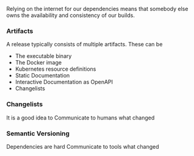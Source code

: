 
Relying on the internet for our dependencies means that somebody else owns the availability and consistency of our builds.


### Artifacts

A release typically consists of multiple artifacts. These can be

- The executable binary
- The Docker image
- Kubernetes resource definitions
- Static Documentation
- Interactive Documentation as OpenAPI
- Changelists

### Changelists

It is a good idea to
Communicate to humans what changed

### Semantic Versioning

Dependencies are hard
Communicate to tools what changed
